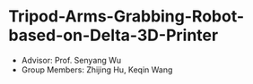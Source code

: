 # Tripod-Arms-Grabbing-Robot-based-on-Delta-3D-Printer

- Advisor: Prof. Senyang Wu
- Group Members: Zhijing Hu, Keqin Wang
